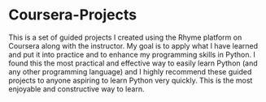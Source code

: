 # Coursera-Projects
This is a set of guided projects I created using the Rhyme platform on Coursera along with the instructor.
My goal is to apply what I have learned and put it into practice and to enhance my programming skills in Python.
I found this the most practical and effective way to easily learn Python (and any other programming language) and I highly recommend these guided projects to anyone aspiring to learn Python very quickly.
This is the most enjoyable and constructive way to learn.
